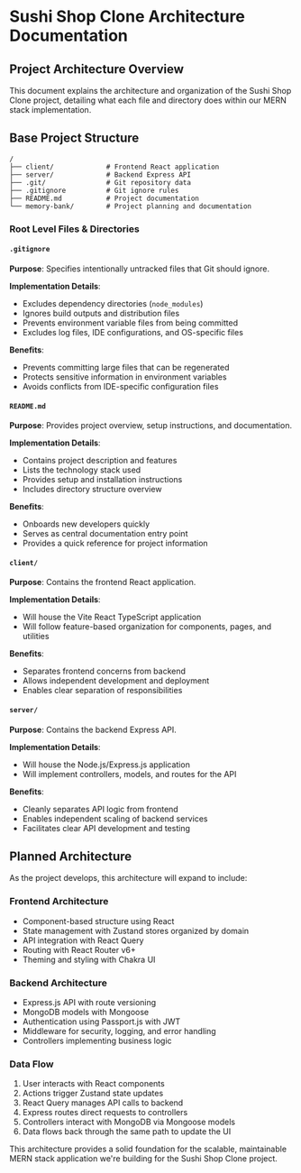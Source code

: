 # Sushi Shop Clone Architecture Documentation

## Project Architecture Overview

This document explains the architecture and organization of the Sushi Shop Clone project, detailing what each file and directory does within our MERN stack implementation.

## Base Project Structure

```
/
├── client/             # Frontend React application
├── server/             # Backend Express API
├── .git/               # Git repository data
├── .gitignore          # Git ignore rules
├── README.md           # Project documentation
└── memory-bank/        # Project planning and documentation
```

### Root Level Files & Directories

#### `.gitignore`

**Purpose**: Specifies intentionally untracked files that Git should ignore.

**Implementation Details**:
- Excludes dependency directories (`node_modules`)
- Ignores build outputs and distribution files
- Prevents environment variable files from being committed
- Excludes log files, IDE configurations, and OS-specific files

**Benefits**:
- Prevents committing large files that can be regenerated
- Protects sensitive information in environment variables
- Avoids conflicts from IDE-specific configuration files

#### `README.md`

**Purpose**: Provides project overview, setup instructions, and documentation.

**Implementation Details**:
- Contains project description and features
- Lists the technology stack used
- Provides setup and installation instructions
- Includes directory structure overview

**Benefits**:
- Onboards new developers quickly
- Serves as central documentation entry point
- Provides a quick reference for project information

#### `client/`

**Purpose**: Contains the frontend React application.

**Implementation Details**:
- Will house the Vite React TypeScript application
- Will follow feature-based organization for components, pages, and utilities

**Benefits**:
- Separates frontend concerns from backend
- Allows independent development and deployment
- Enables clear separation of responsibilities

#### `server/`

**Purpose**: Contains the backend Express API.

**Implementation Details**:
- Will house the Node.js/Express.js application
- Will implement controllers, models, and routes for the API

**Benefits**:
- Cleanly separates API logic from frontend
- Enables independent scaling of backend services
- Facilitates clear API development and testing

## Planned Architecture

As the project develops, this architecture will expand to include:

### Frontend Architecture

- Component-based structure using React
- State management with Zustand stores organized by domain
- API integration with React Query
- Routing with React Router v6+
- Theming and styling with Chakra UI

### Backend Architecture

- Express.js API with route versioning
- MongoDB models with Mongoose
- Authentication using Passport.js with JWT
- Middleware for security, logging, and error handling
- Controllers implementing business logic

### Data Flow

1. User interacts with React components
2. Actions trigger Zustand state updates
3. React Query manages API calls to backend
4. Express routes direct requests to controllers
5. Controllers interact with MongoDB via Mongoose models
6. Data flows back through the same path to update the UI

This architecture provides a solid foundation for the scalable, maintainable MERN stack application we're building for the Sushi Shop Clone project.

